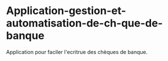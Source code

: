 # Application-gestion-et-automatisation-de-ch-que-de-banque
Application pour faciler l'ecritrue des chèques de banque.
